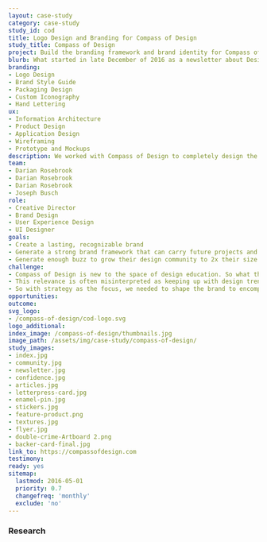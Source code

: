 ```yaml
---
layout: case-study
category: case-study
study_id: cod
title: Logo Design and Branding for Compass of Design
study_title: Compass of Design
project: Build the branding framework and brand identity for Compass of Design — A designer resource platform
blurb: What started in late December of 2016 as a newsletter about Designing with confidence, Compass of Design started to grow past the short blurbs of confidence tips for designers. Here's how we helped scale the project to grow beyond it's first inception
branding:
- Logo Design
- Brand Style Guide
- Packaging Design
- Custom Iconography
- Hand Lettering
ux:
- Information Architecture
- Product Design
- Application Design
- Wireframing
- Prototype and Mockups
description: We worked with Compass of Design to completely design the brand experience for new designers looking to level up their skills. This project included digital designs, product and packaging design, with user and brand experience.
team:
- Darian Rosebrook
- Darian Rosebrook
- Darian Rosebrook
- Joseph Busch
role:
- Creative Director
- Brand Design
- User Experience Design
- UI Designer
goals:
- Create a lasting, recognizable brand
- Generate a strong brand framework that can carry future projects and products
- Generate enough buzz to grow their design community to 2x their size
challenge:
- Compass of Design is new to the space of design education. So what they lack in years of having an early ticket, they needed to make up for in relevance.
- This relevance is often misinterpreted as keeping up with design trends, and instead needs to showcase the willingness to experiment, learn, teach, and repeat.
- So with strategy as the focus, we needed to shape the brand to encompass the ability to experiment with the double effect of being able to stay on-brand.
opportunities:
outcome:
svg_logo:
- /compass-of-design/cod-logo.svg
logo_additional:
index_image: /compass-of-design/thumbnails.jpg
image_path: /assets/img/case-study/compass-of-design/
study_images:
- index.jpg
- community.jpg
- newsletter.jpg
- confidence.jpg
- articles.jpg
- letterpress-card.jpg
- enamel-pin.jpg
- stickers.jpg
- feature-product.png
- textures.jpg
- flyer.jpg
- double-crime-Artboard 2.png
- backer-card-final.jpg
link_to: https://compassofdesign.com
testimony:
ready: yes
sitemap:
  lastmod: 2016-05-01
  priority: 0.7
  changefreq: 'monthly'
  exclude: 'no'
---
```

### Research
